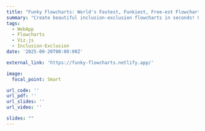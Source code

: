 ```yaml
---
title: "Funky Flowcharts: World's Fastest, Funkiest, Free-est Flowchart-o-matic Web App"
summary: "Create beautiful inclusion-exclusion flowcharts in seconds! Use blank lines to separate nodes, '->' for side-track nodes, and optional spacing controls."
tags:
  - WebApp
  - Flowcharts
  - Viz.js
  - Inclusion-Exclusion
date: '2025-09-20T00:00:00Z'

external_link: 'https://funky-flowcharts.netlify.app/'

image:
  focal_point: Smart

url_code: ''
url_pdf: ''
url_slides: ''
url_video: ''

slides: ""
---
```

